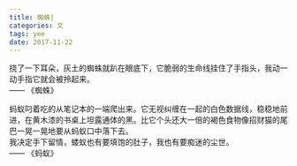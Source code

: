```yaml
---
title: 蜘蛛|
categories: 文
tags: yee
date: 2017-11-22
---
```


挠了一下耳朵，灰土的蜘蛛就趴在眼底下，它脆弱的生命线挂住了手指头，我动一动手指它就会被拎起来。  
—— 《蜘蛛》  

蚂蚁叼着吃的从笔记本的一端爬出来。它无视纠缠在一起的白色数据线，稳稳地前进，在黄木漆的书桌上坦露通体的黑。比它个头还大一倍的褐色食物像招财猫的尾巴一晃一晃地要从蚂蚁口中落下去。  
我决定手下留情，蝼蚁也有要填饱的肚子，我也有要痴迷的尘世。  
—— 《蚂蚁》
